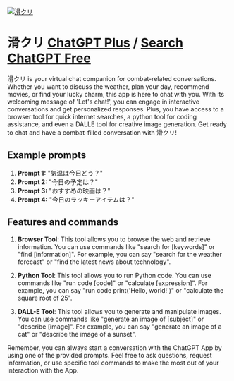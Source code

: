 
[![滑クリ](https://files.oaiusercontent.com/file-TkD2ZCDJay9uqt3nGCuqQvgE?se=2123-10-17T03%3A30%3A57Z&sp=r&sv=2021-08-06&sr=b&rscc=max-age%3D31536000%2C%20immutable&rscd=attachment%3B%20filename%3D40d49ce0-4fb5-48a1-a932-d0e301e64a3a.png&sig=VVD/aL9fMw/bGrjd7sbw%2B4KS5DOZxkTFA8gnozgogmE%3D)](https://chat.openai.com/g/g-Kwp3lfpGv-hua-kuri)

# 滑クリ [ChatGPT Plus](https://chat.openai.com/g/g-Kwp3lfpGv-hua-kuri) / [Search ChatGPT Free](https://gptcall.net/index.html#/?search=%E6%BB%91%E3%82%AF%E3%83%AA)

滑クリ is your virtual chat companion for combat-related conversations. Whether you want to discuss the weather, plan your day, recommend movies, or find your lucky charm, this app is here to chat with you. With its welcoming message of 'Let's chat!', you can engage in interactive conversations and get personalized responses. Plus, you have access to a browser tool for quick internet searches, a python tool for coding assistance, and even a DALLE tool for creative image generation. Get ready to chat and have a combat-filled conversation with 滑クリ!

## Example prompts

1. **Prompt 1:** "気温は今日どう？"
2. **Prompt 2:** "今日の予定は？"
3. **Prompt 3:** "おすすめの映画は？"
4. **Prompt 4:** "今日のラッキーアイテムは？"

## Features and commands

1. **Browser Tool**: This tool allows you to browse the web and retrieve information. You can use commands like "search for [keywords]" or "find [information]". For example, you can say "search for the weather forecast" or "find the latest news about technology".

2. **Python Tool**: This tool allows you to run Python code. You can use commands like "run code [code]" or "calculate [expression]". For example, you can say "run code print('Hello, world!')" or "calculate the square root of 25".

3. **DALL-E Tool**: This tool allows you to generate and manipulate images. You can use commands like "generate an image of [subject]" or "describe [image]". For example, you can say "generate an image of a cat" or "describe the image of a sunset".

Remember, you can always start a conversation with the ChatGPT App by using one of the provided prompts. Feel free to ask questions, request information, or use specific tool commands to make the most out of your interaction with the App.


